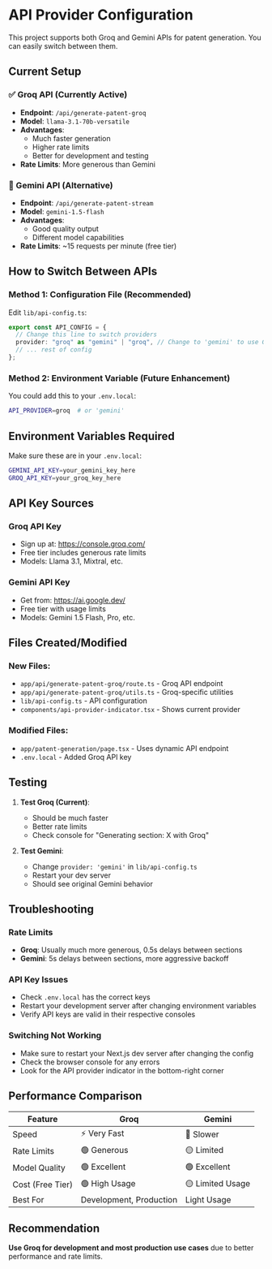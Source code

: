 # API Provider Configuration

This project supports both Groq and Gemini APIs for patent generation. You can easily switch between them.

## Current Setup

### ✅ Groq API (Currently Active)

- **Endpoint**: `/api/generate-patent-groq`
- **Model**: `llama-3.1-70b-versatile`
- **Advantages**:
  - Much faster generation
  - Higher rate limits
  - Better for development and testing
- **Rate Limits**: More generous than Gemini

### 🧠 Gemini API (Alternative)

- **Endpoint**: `/api/generate-patent-stream`
- **Model**: `gemini-1.5-flash`
- **Advantages**:
  - Good quality output
  - Different model capabilities
- **Rate Limits**: ~15 requests per minute (free tier)

## How to Switch Between APIs

### Method 1: Configuration File (Recommended)

Edit `lib/api-config.ts`:

```typescript
export const API_CONFIG = {
  // Change this line to switch providers
  provider: "groq" as "gemini" | "groq", // Change to 'gemini' to use Gemini
  // ... rest of config
};
```

### Method 2: Environment Variable (Future Enhancement)

You could add this to your `.env.local`:

```bash
API_PROVIDER=groq  # or 'gemini'
```

## Environment Variables Required

Make sure these are in your `.env.local`:

```bash
GEMINI_API_KEY=your_gemini_key_here
GROQ_API_KEY=your_groq_key_here
```

## API Key Sources

### Groq API Key

- Sign up at: https://console.groq.com/
- Free tier includes generous rate limits
- Models: Llama 3.1, Mixtral, etc.

### Gemini API Key

- Get from: https://ai.google.dev/
- Free tier with usage limits
- Models: Gemini 1.5 Flash, Pro, etc.

## Files Created/Modified

### New Files:

- `app/api/generate-patent-groq/route.ts` - Groq API endpoint
- `app/api/generate-patent-groq/utils.ts` - Groq-specific utilities
- `lib/api-config.ts` - API configuration
- `components/api-provider-indicator.tsx` - Shows current provider

### Modified Files:

- `app/patent-generation/page.tsx` - Uses dynamic API endpoint
- `.env.local` - Added Groq API key

## Testing

1. **Test Groq (Current)**:

   - Should be much faster
   - Better rate limits
   - Check console for "Generating section: X with Groq"

2. **Test Gemini**:
   - Change `provider: 'gemini'` in `lib/api-config.ts`
   - Restart your dev server
   - Should see original Gemini behavior

## Troubleshooting

### Rate Limits

- **Groq**: Usually much more generous, 0.5s delays between sections
- **Gemini**: 5s delays between sections, more aggressive backoff

### API Key Issues

- Check `.env.local` has the correct keys
- Restart your development server after changing environment variables
- Verify API keys are valid in their respective consoles

### Switching Not Working

- Make sure to restart your Next.js dev server after changing the config
- Check the browser console for any errors
- Look for the API provider indicator in the bottom-right corner

## Performance Comparison

| Feature          | Groq                    | Gemini           |
| ---------------- | ----------------------- | ---------------- |
| Speed            | ⚡ Very Fast            | 🐌 Slower        |
| Rate Limits      | 🟢 Generous             | 🟡 Limited       |
| Model Quality    | 🟢 Excellent            | 🟢 Excellent     |
| Cost (Free Tier) | 🟢 High Usage           | 🟡 Limited Usage |
| Best For         | Development, Production | Light Usage      |

## Recommendation

**Use Groq for development and most production use cases** due to better performance and rate limits.
